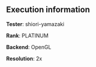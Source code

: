 ## Execution information


**Tester**: shiori-yamazaki

**Rank**: PLATINUM

**Backend**: OpenGL

**Resolution**: 2x